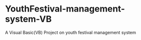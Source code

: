 # YouthFestival-management-system-VB
A Visual Basic(VB) Project on youth festival management system
